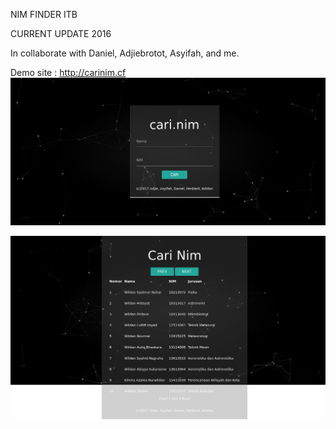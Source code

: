 NIM FINDER ITB

CURRENT UPDATE 2016

In collaborate with Daniel, Adjiebrotot, Asyifah, and me.

Demo site : http://carinim.cf
![alt text](screenshots/scr1.png "Simple")

![alt text](screenshots/scr2.png "Simple")
